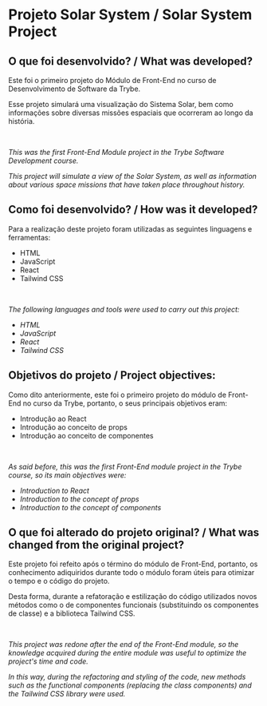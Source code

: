 <h1>Projeto Solar System / Solar System Project</h1>

<h2>O que foi desenvolvido? / What was developed?</h2>
<p>Este foi o primeiro projeto do Módulo de Front-End no curso de Desenvolvimento de Software da Trybe.</p>
<p>Esse projeto simulará uma visualização do Sistema Solar, bem como informações sobre diversas missões espaciais que ocorreram ao longo da história.</p>
<br />
<i><p>This was the first Front-End Module project in the Trybe Software Development course.</p>
<p>This project will simulate a view of the Solar System, as well as information about various space missions that have taken place throughout history.</p></i>

<h2>Como foi desenvolvido? / How was it developed?</h2>
<p>Para a realização deste projeto foram utilizadas as seguintes linguagens e ferramentas:</p>
<ul>
  <li>HTML</li>
  <li>JavaScript</li>
  <li>React</li>
  <li>Tailwind CSS</li>
</ul>
<br />
<i><p>The following languages and tools were used to carry out this project:</p>
<ul>
  <li>HTML</li>
  <li>JavaScript</li>
  <li>React</li>
  <li>Tailwind CSS</li>
</ul></i>

<h2>Objetivos do projeto / Project objectives:</h2>
<p>Como dito anteriormente, este foi o primeiro projeto do módulo de Front-End no curso da Trybe, portanto, o seus principais objetivos eram:</p>
<ul>
  <li>Introdução ao React</li>
  <li>Introdução ao conceito de props</li>
  <li>Introdução ao conceito de componentes</li>
</ul>
<br />
<i><p>As said before, this was the first Front-End module project in the Trybe course, so its main objectives were:</p>
<ul>
  <li>Introduction to React</li>
  <li>Introduction to the concept of props</li>
  <li>Introduction to the concept of components</li>
</ul></i>

<h2>O que foi alterado do projeto original? / What was changed from the original project?</h2>
<p>Este projeto foi refeito após o término do módulo de Front-End, portanto, os conhecimento adiquiridos durante todo o módulo foram úteis para otimizar o tempo e o código do projeto.</p>
<p>Desta forma, durante a refatoração e estilização do código utilizados novos métodos como o de componentes funcionais (substituindo os componentes de classe) e a biblioteca Tailwind CSS.</p> 
<br />
<i><p>This project was redone after the end of the Front-End module, so the knowledge acquired during the entire module was useful to optimize the project's time and code.</p>
<p>In this way, during the refactoring and styling of the code, new methods such as the functional components (replacing the class components) and the Tailwind CSS library were used.</p></i>